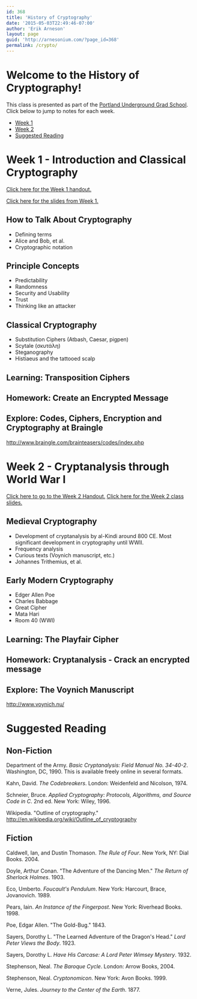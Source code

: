 ```yaml
---
id: 368
title: 'History of Cryptography'
date: '2015-05-03T22:49:46-07:00'
author: 'Erik Arneson'
layout: page
guid: 'http://arnesonium.com/?page_id=368'
permalink: /crypto/
---
```


# Welcome to the History of Cryptography!

This class is presented as part of the <a href="http://www.pugspdx.com/" title="Portland Underground Grad School" target="_blank">Portland Underground Grad School</a>. Click below to jump to notes for each week.

- <a href="#week1">Week 1</a>
- <a href="#week2">Week 2</a>
- <a href="#reading">Suggested Reading</a>

# <a name="week1"></a>Week 1 - Introduction and Classical Cryptography

<a href="http://arnesonium.com/crypto/week-1-handout/" title="Week 1 Handout">Click here for the Week 1 handout.</a>

<a href="http://arnesonium.com/wp-content/uploads/2015/05/Week1-Slides.pdf">Click here for the slides from Week 1.</a>

## How to Talk About Cryptography

-   Defining terms
-   Alice and Bob, et al.
-   Cryptographic notation

## Principle Concepts

-   Predictability
-   Randomness
-   Security and Usability
-   Trust
-   Thinking like an attacker

## Classical Cryptography

-   Substitution Ciphers (Atbash, Caesar, pigpen)
-   Scytale (σκυτάλη)
-   Steganography
-   Histiaeus and the tattooed scalp

## Learning: Transposition Ciphers

## Homework: Create an Encrypted Message

## Explore: Codes, Ciphers, Encryption and Cryptography at Braingle

<http://www.braingle.com/brainteasers/codes/index.php>

# <a name="week2"></a>Week 2 - Cryptanalysis through World War I

<a href="http://arnesonium.com/crypto/week-2-handout/" title="Week 2 Handout">Click here to go to the Week 2 Handout.</a>
<a href="http://arnesonium.com/wp-content/uploads/2015/05/Week2-Slides.pdf">Click here for the Week 2 class slides.</a>

## Medieval Cryptography

-   Development of cryptanalysis by al-Kindi around 800 CE. Most    significant development in cryptography until WWII.
-   Frequency analysis
-   Curious texts (Voynich manuscript, etc.)
-   Johannes Trithemius, et al.

## Early Modern Cryptography

-   Edger Allen Poe
-   Charles Babbage
-   Great Cipher
-   Mata Hari
-   Room 40 (WWI)

## Learning: The Playfair Cipher

## Homework: Cryptanalysis - Crack an encrypted message

## Explore: The Voynich Manuscript

<http://www.voynich.nu/>

# <a name="reading"></a>Suggested Reading
## Non-Fiction

Department of the Army. *Basic Cryptanalysis: Field Manual No. 34-40-2*. Washington, DC, 1990. This is available freely online in several formats.

Kahn, David. *The Codebreakers*. London: Weidenfeld and Nicolson, 1974.

Schneier, Bruce. *Applied Cryptography: Protocols, Algorithms, and Source Code in C*. 2nd ed. New York: Wiley, 1996. 

Wikipedia. "Outline of cryptography." <http://en.wikipedia.org/wiki/Outline_of_cryptography>

## Fiction

Caldwell, Ian, and Dustin Thomason. *The Rule of Four*. New York, NY: Dial Books. 2004.

Doyle, Arthur Conan. "The Adventure of the Dancing Men." *The Return of Sherlock Holmes*. 1903.

Eco, Umberto. *Foucault's Pendulum*. New York: Harcourt, Brace, Jovanovich. 1989.

Pears, Iain. *An Instance of the Fingerpost*. New York: Riverhead Books. 1998. 

Poe, Edgar Allen. "The Gold-Bug." 1843.

Sayers, Dorothy L. "The Learned Adventure of the Dragon's Head." *Lord Peter Views the Body*. 1923.

Sayers, Dorothy L. *Have His Carcase: A Lord Peter Wimsey Mystery*. 1932.

Stephenson, Neal. *The Baroque Cycle*. London: Arrow Books, 2004.

Stephenson, Neal. *Cryptonomicon*. New York: Avon Books. 1999.

Verne, Jules. *Journey to the Center of the Earth*. 1877.
